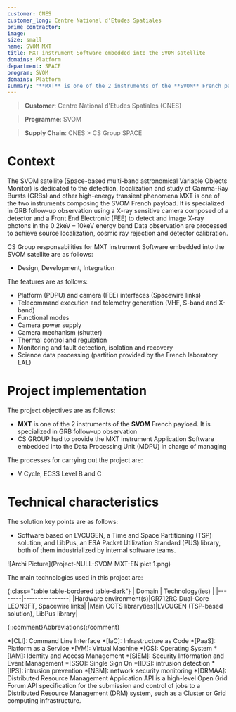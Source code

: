 ```yaml
---
customer: CNES
customer_long: Centre National d'Etudes Spatiales
prime_contractor: 
image: 
size: small
name: SVOM MXT
title: MXT instrument Software embedded into the SVOM satellite
domains: Platform
department: SPACE
program: SVOM
domains: Platform
summary: "**MXT** is one of the 2 instruments of the **SVOM** French payload. It is specialized in GRB follow-up observation. CS GROUP had to provide the MXT instrument Application Software embedded into the Data Processing Unit (MDPU) in charge of managing"
---
```


> __Customer__\: Centre National d'Etudes Spatiales (CNES)

> __Programme__\: SVOM

> __Supply Chain__\: CNES >  CS Group SPACE


# Context

The SVOM satellite (Space-based multi-band astronomical Variable Objects Monitor) is dedicated to the detection, localization and study of Gamma-Ray Bursts (GRBs) and other high-energy transient phenomena
MXT is one of the two instruments composing the SVOM French payload. It is specialized in GRB follow-up observation using a X-ray sensitive camera composed of a detector and a Front End Electronic (FEE) to detect and image X-ray photons in the 0.2keV – 10keV energy band
Data observation are processed to achieve source localization, cosmic ray rejection and detector calibration.

CS Group responsabilities for MXT instrument Software embedded into the SVOM satellite are as follows:
* Design, Development, Integration



The features are as follows:
* Platform (PDPU) and camera (FEE) interfaces (Spacewire links)
* Telecommand execution and telemetry generation (VHF, S-band and X-band)
* Functional modes
* Camera power supply
* Camera mechanism (shutter)
* Thermal control and regulation
* Monitoring and fault detection, isolation and recovery 
* Science data processing (partition provided by the French laboratory LAL)

# Project implementation

The project objectives are as follows:
* **MXT** is one of the 2 instruments of the **SVOM** French payload. It is specialized in GRB follow-up observation
* CS GROUP had to provide the MXT instrument Application Software embedded into the Data Processing Unit (MDPU) in charge of managing

The processes for carrying out the project are:
* V Cycle, ECSS Level B and C

# Technical characteristics

The solution key points are as follows:
* Software based on LVCUGEN, a Time and Space Partitioning (TSP) solution, and LibPus, an ESA Packet Utilization Standard (PUS) library, both of them industrialized by internal software teams.

![Archi Picture](Project-NULL-SVOM MXT-EN pict 1.png)

The main technologies used in this project are:

{:class="table table-bordered table-dark"}
| Domain | Technology(ies) |
|--------|----------------|
|Hardware environment(s)|GR712RC Dual-Core LEON3FT, Spacewire links|
|Main COTS library(ies)|LVCUGEN (TSP-based solution), LibPus library|



{::comment}Abbreviations{:/comment}

*[CLI]: Command Line Interface
*[IaC]: Infrastructure as Code
*[PaaS]: Platform as a Service
*[VM]: Virtual Machine
*[OS]: Operating System
*[IAM]: Identity and Access Management
*[SIEM]: Security Information and Event Management
*[SSO]: Single Sign On
*[IDS]: intrusion detection
*[IPS]: intrusion prevention
*[NSM]: network security monitoring
*[DRMAA]: Distributed Resource Management Application API is a high-level Open Grid Forum API specification for the submission and control of jobs to a Distributed Resource Management (DRM) system, such as a Cluster or Grid computing infrastructure.

